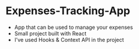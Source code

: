 # Expenses-Tracking-App
- App that can be used to manage your expenses
- Small project built with React
- I've used Hooks & Context API in the project
